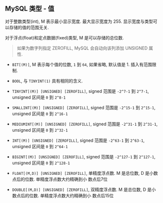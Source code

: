## MySQL 类型 - 值

对于整数类型(int), M 表示最小显示宽度. 最大显示宽度为 255. 显示宽度与类型可以存储的值的范围无关.

对于浮点(float)和定点数据(fixed)类型, M 是可以存储的总位数.

> 如果为数字列指定 ZEROFILL, MySQL 会自动向该列添加 UNSIGNED 属性.

- `BIT[(M)]`, M 表示每个值的位数, `1` 到 `64`, 如果省略, 默认值是 1. 插入有范围限制.

- `BOOL`, 与 `TINYINT(1)` 具有相同的含义.

- `TINYINT[(M)] [UNSIGNED] [ZEROFILL]`, signed 范围是 `-2^7-1` 到 `2^7-1`, unsigned 区间是 `0` 到 `2^8-1`

- `SMALLINT[(M)] [UNSIGNED] [ZEROFILL]`, signed 范围是 `-2^15-1` 到 `2^15-1`, unsigned 区间是 `0` 到 `2^16-1`

- `MEDIUMINT[(M)] [UNSIGNED] [ZEROFILL]`, signed 范围是 `-2^31-1` 到 `2^31-1`, unsigned 区间是 `0` 到 `2^32-1`

- `INT[(M)] [UNSIGNED] [ZEROFILL]`, signed 范围是 `-2^63-1` 到 `2^63-1`, unsigned 区间是 `0` 到 `2^64-1`

- `BIGINT[(M)] [UNSIGNED] [ZEROFILL]`, signed 范围是 `-2^127-1` 到 `2^127-1`, unsigned 区间是 `0` 到 `2^128-1`

- `FLOAT[(M,D)] [UNSIGNED] [ZEROFILL]`, 单精度浮点数. M 是总位数, D 是小数点后的位数. 单精度浮点数大约精确到小
数点后7位

- `DOUBLE[(M,D)] [UNSIGNED] [ZEROFILL]`, 双精度浮点数. M 是总位数, D 是小数点后的位数. 单精度浮点数大约精确到小
数点后15位

